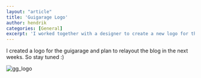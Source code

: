 ```yaml
---
layout: "article"
title: 'Guigarage Logo'
author: hendrik
categories: [General]
excerpt: 'I worked together with a designer to create a new logo for the GuiGarage'
---
```

I created a logo for the guigarage and plan to relayout the blog in the next weeks. So stay tuned :)

![gg_logo](/posts/guigarage-legacy/gg_logo_600_t.png)

